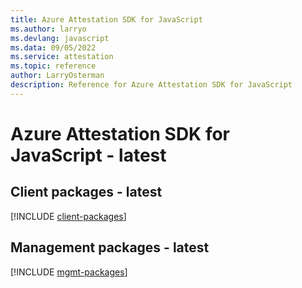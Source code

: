 ```yaml
---
title: Azure Attestation SDK for JavaScript
ms.author: larryo
ms.devlang: javascript
ms.data: 09/05/2022
ms.service: attestation
ms.topic: reference
author: LarryOsterman
description: Reference for Azure Attestation SDK for JavaScript
---
```

# Azure Attestation SDK for JavaScript - latest

## Client packages - latest
[!INCLUDE [client-packages](attestation-client-index.md)]
## Management packages - latest
[!INCLUDE [mgmt-packages](attestation-mgmt-index.md)]